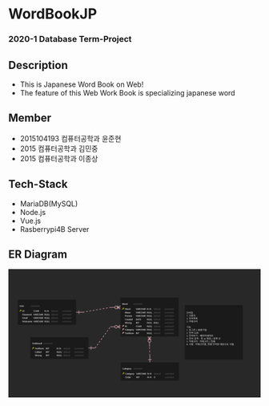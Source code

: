 # WordBookJP
### 2020-1 Database Term-Project
## Description
- This is Japanese Word Book on Web!
- The feature of this Web Work Book is specializing japanese word
## Member
- 2015104193 컴퓨터공학과 윤준현
- 2015 컴퓨터공학과 김민중
- 2015 컴퓨터공학과 이종상
## Tech-Stack
- MariaDB(MySQL)
- Node.js
- Vue.js
- Rasberrypi4B Server

## ER Diagram
![ERD](https://github.com/JunjaK/WordBookJP/blob/master/ERD%20Schema.png?raw=true)
